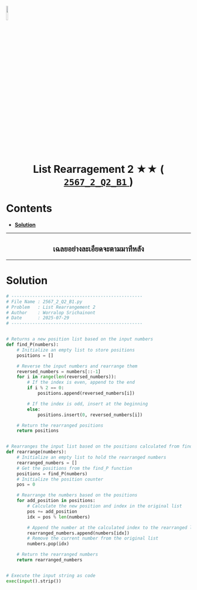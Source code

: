 <p align="left">
  <a href="../../README.md">
    <img src="../../../../Z99-OTHERS/00-common/00-back.png" style="width:10%">
  </a>
</p>

<div align="center">
  <h1>
    List Rearragement 2 ★★ (
      <a href="https://drive.google.com/file/d/1g1L5WnvX83lrKPCAEQFQQbIM8RMDpLfe/view?usp=sharing">
        <code>2567_2_Q2_B1</code>
      </a>
    )
  </h1>
</div>

# Contents

-   [**Solution**](#solution)

---

<div align="center">
  <h2>เฉลยอย่างละเอียดจะตามมาทีหลัง</h2>
</div>

---

# Solution

```python
# --------------------------------------------------
# File Name : 2567_2_Q2_B1.py
# Problem   : List Rearrangement 2
# Author    : Worralop Srichainont
# Date      : 2025-07-29
# --------------------------------------------------


# Returns a new position list based on the input numbers
def find_P(numbers):
    # Initialize an empty list to store positions
    positions = []

    # Reverse the input numbers and rearrange them
    reversed_numbers = numbers[::-1]
    for i in range(len(reversed_numbers)):
        # If the index is even, append to the end
        if i % 2 == 0:
            positions.append(reversed_numbers[i])

        # If the index is odd, insert at the beginning
        else:
            positions.insert(0, reversed_numbers[i])

    # Return the rearranged positions
    return positions


# Rearranges the input list based on the positions calculated from find_P
def rearrange(numbers):
    # Initialize an empty list to hold the rearranged numbers
    rearranged_numbers = []
    # Get the positions from the find_P function
    positions = find_P(numbers)
    # Initialize the position counter
    pos = 0

    # Rearrange the numbers based on the positions
    for add_position in positions:
        # Calculate the new position and index in the original list
        pos += add_position
        idx = pos % len(numbers)

        # Append the number at the calculated index to the rearranged list
        rearranged_numbers.append(numbers[idx])
        # Remove the current number from the original list
        numbers.pop(idx)

    # Return the rearranged numbers
    return rearranged_numbers


# Execute the input string as code
exec(input().strip())
```
